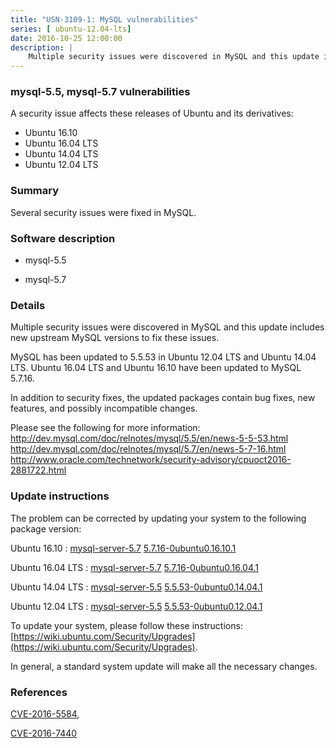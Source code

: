 ```yaml
---
title: "USN-3109-1: MySQL vulnerabilities"
series: [ ubuntu-12.04-lts]
date: 2016-10-25 12:00:00
description: |
    Multiple security issues were discovered in MySQL and this update includes new upstream MySQL versions to fix these issues.
--- 
```

 
### mysql-5.5, mysql-5.7 vulnerabilities

A security issue affects these releases of Ubuntu and its derivatives:

* Ubuntu 16.10
* Ubuntu 16.04 LTS
* Ubuntu 14.04 LTS
* Ubuntu 12.04 LTS

### Summary

Several security issues were fixed in MySQL. 

### Software description

* mysql-5.5 

* mysql-5.7 

### Details

Multiple security issues were discovered in MySQL and this update includes new upstream MySQL versions to fix these issues.

MySQL has been updated to 5.5.53 in Ubuntu 12.04 LTS and Ubuntu 14.04 LTS. Ubuntu 16.04 LTS and Ubuntu 16.10 have been updated to MySQL 5.7.16.

In addition to security fixes, the updated packages contain bug fixes, new features, and possibly incompatible changes.

Please see the following for more information: http://dev.mysql.com/doc/relnotes/mysql/5.5/en/news-5-5-53.html http://dev.mysql.com/doc/relnotes/mysql/5.7/en/news-5-7-16.html http://www.oracle.com/technetwork/security-advisory/cpuoct2016-2881722.html 

### Update instructions

The problem can be corrected by updating your system to the following package version:

Ubuntu 16.10
 : [mysql-server-5.7](https://launchpad.net/ubuntu/+source/mysql-5.7) <span> [5.7.16-0ubuntu0.16.10.1](https://launchpad.net/ubuntu/+source/mysql-5.7/5.7.16-0ubuntu0.16.10.1) </span> 

Ubuntu 16.04 LTS
 : [mysql-server-5.7](https://launchpad.net/ubuntu/+source/mysql-5.7) <span> [5.7.16-0ubuntu0.16.04.1](https://launchpad.net/ubuntu/+source/mysql-5.7/5.7.16-0ubuntu0.16.04.1) </span> 

Ubuntu 14.04 LTS
 : [mysql-server-5.5](https://launchpad.net/ubuntu/+source/mysql-5.5) <span> [5.5.53-0ubuntu0.14.04.1](https://launchpad.net/ubuntu/+source/mysql-5.5/5.5.53-0ubuntu0.14.04.1) </span> 

Ubuntu 12.04 LTS
 : [mysql-server-5.5](https://launchpad.net/ubuntu/+source/mysql-5.5) <span> [5.5.53-0ubuntu0.12.04.1](https://launchpad.net/ubuntu/+source/mysql-5.5/5.5.53-0ubuntu0.12.04.1) </span> 

To update your system, please follow these instructions: [https://wiki.ubuntu.com/Security/Upgrades](https://wiki.ubuntu.com/Security/Upgrades).

In general, a standard system update will make all the necessary changes. 

### References

 [CVE-2016-5584](http://people.ubuntu.com/~ubuntu-security/cve/CVE-2016-5584), 

 [CVE-2016-7440](http://people.ubuntu.com/~ubuntu-security/cve/CVE-2016-7440)
 
